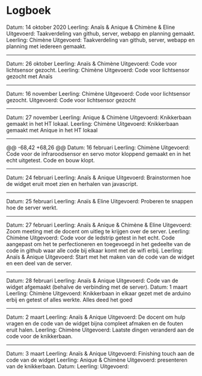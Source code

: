 # Logboek

Datum: 14 oktober 2020
Leerling: Anaïs & Anique & Chimène & Eline
Uitgevoerd: Taakverdeling van github, server, webapp en planning gemaakt.
Leerling: Chimène 
Uitgevoerd: Taakverdeling van github, server, webapp en planning met iedereen gemaakt.

---

Datum: 26 oktober
Leerling: Anaïs & Chimène
Uitgevoerd: Code voor lichtsensor gezocht.
Leerling: Chimène
Uitgevoerd: Code voor lichtsensor gezocht met Anaïs

---

Datum: 16 november
Leerling: Chimène
Uitgevoerd: Code voor lichtsensor gezocht.
Uitgevoerd: Code voor lichtsensor gezocht

---

Datum: 27 november
Leerling: Anique & Chimène
Uitgevoerd: Knikkerbaan gemaakt in het HT lokaal.
Leerling: Chimène
Uitgevoerd: Knikkerbaan gemaakt met Anique in het HT lokaal

---

@@ -68,42 +68,26 @@ Datum: 16 februari
Leerling: Chimène 
Uitgevoerd: Code voor de infraroodsensor en servo motor kloppend gemaakt en in het echt uitgetest. Code en bouw klopt. 

---
Datum: 24 februari
Leerling: Anaïs & Anique
Uitgevoerd: Brainstormen hoe de widget eruit moet zien en herhalen van javascript.

---
Datum: 25 februari
Leerling: Anaïs & Eline
Uitgevoerd: Proberen te snappen hoe de server werkt.

---
Datum: 27 februari
Leerling: Anaïs & Anique & Chimène & Eline
Uitgevoerd: Zoom meeting met de docent om uitleg te krijgen over de server.
Leerling: Chimène
Uitgevoerd: Code voor de ledstrip getest in het echt.
Code aangepast om het te perfectioneren en toegevoegd in het gedeelte van de code in github waar alle code bij elkaar komt met de wifi erbij.
Leerling: Anaïs & Anique
Uitgevoerd: Start met het maken van de code van de widget en een deel van de server.

---
Datum: 28 februari
Leerling: Anaïs & Anique
Uitgevoerd: Code van de widget afgemaakt (behalve de verbinding met de server).
Datum: 1 maart
Leerling: Chimène
Uitgevoerd: Knikkerbaan in elkaar gezet met de arduino erbij en getest of alles werkte. Alles deed het goed

---
Datum: 2 maart
Leerling: Anaïs & Anique
Uitgevoerd: De docent om hulp vragen en de code van de widget bijna compleet afmaken en de fouten eruit halen.
Leerling: Chimène 
Uitgevoerd: Laatste dingen veranderd aan de code voor de knikkerbaan.

---
Datum: 3 maart
Leerling: Anaïs & Anique
Uitgevoerd: Finishing touch aan de code van de widget
Leerling: Anique & Chimène
Uitgevoerd: presenteren van de knikkerbaan.
Datum:
Leerling:
Uitgevoerd:

